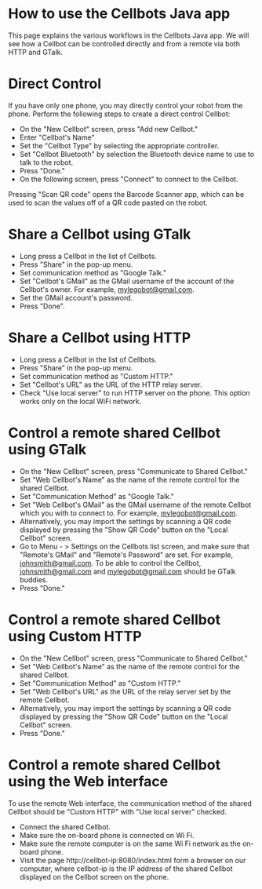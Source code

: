 # How to use the Cellbots Java app #

This page explains the various workflows in the Cellbots Java app. We will see how a Cellbot can be controlled directly and from a remote via both HTTP and GTalk.

# Direct Control #

If you have only one phone, you may directly control your robot from the phone. Perform the following steps to create a direct control Cellbot:

  * On the "New Cellbot" screen, press "Add new Cellbot."
  * Enter "Cellbot's Name"
  * Set the "Cellbot Type" by selecting the appropriate controller.
  * Set "Cellbot Bluetooth" by selection the Bluetooth device name to use to talk to the robot.
  * Press "Done."
  * On the following screen, press "Connect" to connect to the Cellbot.

Pressing "Scan QR code" opens the Barcode Scanner app, which can be used to scan the values off of a QR code pasted on the robot.

# Share a Cellbot using GTalk #

  * Long press a Cellbot in the list of Cellbots.
  * Press "Share" in the pop-up menu.
  * Set communication method as "Google Talk."
  * Set "Cellbot's GMail" as the GMail username of the account of the Cellbot's owner. For example, mylegobot@gmail.com.
  * Set the GMail account's password.
  * Press "Done".

# Share a Cellbot using HTTP #

  * Long press a Cellbot in the list of Cellbots.
  * Press "Share" in the pop-up menu.
  * Set communication method as "Custom HTTP."
  * Set "Cellbot's URL" as the URL of the HTTP relay server.
  * Check "Use local server" to run HTTP server on the phone. This option works only on the local WiFi network.

# Control a remote shared Cellbot using GTalk #

  * On the "New Cellbot" screen, press "Communicate to Shared Cellbot."
  * Set "Web Cellbot's Name" as the name of the remote control for the shared Cellbot.
  * Set "Communication Method" as "Google Talk."
  * Set "Web Cellbot's GMail" as the GMail username of the remote Cellbot which you with to connect to. For example, mylegobot@gmail.com.
  * Alternatively, you may import the settings by scanning a QR code displayed by pressing the "Show QR Code" button on the "Local Cellbot" screen.
  * Go to Menu - > Settings on the Cellbots list screen, and make sure that "Remote's GMail" and "Remote's Password" are set. For example, johnsmith@gmail.com. To be able to control the Cellbot, johnsmith@gmail.com and mylegobot@gmail.com should be GTalk buddies.
  * Press "Done."

# Control a remote shared Cellbot using Custom HTTP #

  * On the "New Cellbot" screen, press "Communicate to Shared Cellbot."
  * Set "Web Cellbot's Name" as the name of the remote control for the shared Cellbot.
  * Set "Communication Method" as "Custom HTTP."
  * Set "Web Cellbot's URL" as the URL of the relay server set by the remote Cellbot.
  * Alternatively, you may import the settings by scanning a QR code displayed by pressing the "Show QR Code" button on the "Local Cellbot" screen.
  * Press "Done."


# Control a remote shared Cellbot using the Web interface #

To use the remote Web interface, the communication method of the shared Cellbot should be "Custom HTTP" with "Use local server" checked.

  * Connect the shared Cellbot.
  * Make sure the on-board phone is connected on Wi Fi.
  * Make sure the remote computer is on the same Wi Fi network as the on-board phone.
  * Visit the page http://cellbot-ip:8080/index.html form a browser on our computer, where cellbot-ip is the IP address of the shared Cellbot displayed on the Cellbot screen on the phone.